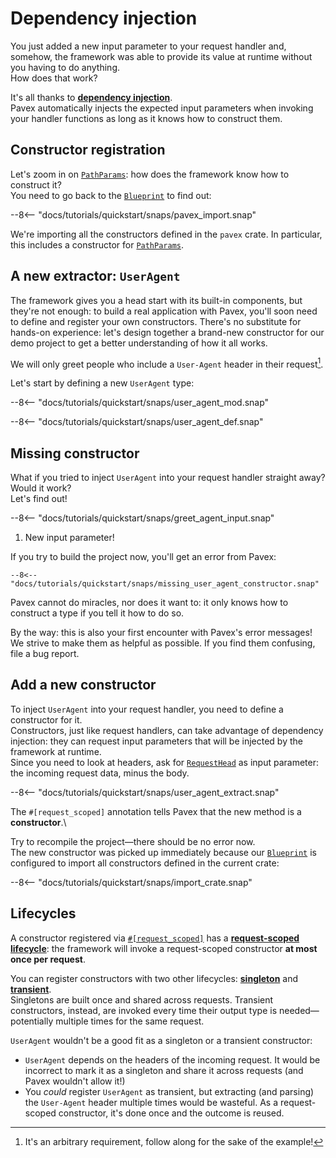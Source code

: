 # Dependency injection

You just added a new input parameter to your request handler and, somehow, the framework was able to provide its value
at runtime without you having to do anything.\
How does that work?

It's all thanks to [**dependency injection**](../../guide/dependency_injection/index.md).\
Pavex automatically injects the expected input parameters when invoking your handler functions as long as
it knows how to construct them.

## Constructor registration

Let's zoom in on [`PathParams`][PathParams]: how does the framework know how to construct it?\
You need to go back to the [`Blueprint`][Blueprint] to find out:

--8<-- "docs/tutorials/quickstart/snaps/pavex_import.snap"

We're importing all the constructors defined in the `pavex` crate.
In particular, this includes a constructor for [`PathParams`][PathParams].

## A new extractor: `UserAgent`

The framework gives you a head start with its built-in components, but they're not enough: to build a real application with Pavex, you'll soon need to define and register your own constructors.
There's no substitute for hands-on experience: let's design together a brand-new constructor
for our demo project to get a better understanding of how it all works.

We will only greet people who include a `User-Agent` header in their request[^arbitrary].

Let's start by defining a new `UserAgent` type:

--8<-- "docs/tutorials/quickstart/snaps/user_agent_mod.snap"

--8<-- "docs/tutorials/quickstart/snaps/user_agent_def.snap"

## Missing constructor

What if you tried to inject `UserAgent` into your request handler straight away? Would it work?\
Let's find out!

--8<-- "docs/tutorials/quickstart/snaps/greet_agent_input.snap"

1. New input parameter!

If you try to build the project now, you'll get an error from Pavex:

```ansi-color
--8<-- "docs/tutorials/quickstart/snaps/missing_user_agent_constructor.snap"
```

Pavex cannot do miracles, nor does it want to: it only knows how to construct a type if you tell it how to do so.

By the way: this is also your first encounter with Pavex's error messages!\
We strive to make them as helpful as possible. If you find them confusing, file a bug report.

## Add a new constructor

To inject `UserAgent` into your request handler, you need to define a constructor for it.\
Constructors, just like request handlers, can take advantage of dependency injection: they can request input parameters
that will be injected by the framework at runtime.\
Since you need to look at headers, ask for [`RequestHead`][RequestHead] as input parameter: the incoming request data,
minus the body.

--8<-- "docs/tutorials/quickstart/snaps/user_agent_extract.snap"

The `#[request_scoped]` annotation tells Pavex that the new method is a **constructor**.\

Try to recompile the project—there should be no error now.\
The new constructor was picked up immediately because our [`Blueprint`][Blueprint]
is configured to import all constructors defined in the current crate:

--8<-- "docs/tutorials/quickstart/snaps/import_crate.snap"

## Lifecycles

A constructor registered via [`#[request_scoped]`][request_scoped] has
a **[request-scoped lifecycle][lifecycle]**: the framework
will invoke a request-scoped constructor **at most once per request**.

You can register constructors with two other lifecycles: **[singleton][lifecycle]**
and **[transient][lifecycle]**.\
Singletons are built once and shared across requests.
Transient constructors, instead, are invoked every time their output type is needed—potentially
multiple times for the same request.

`UserAgent` wouldn't be a good fit as a singleton or a transient constructor:

- `UserAgent` depends on the headers of the incoming request.
  It would be incorrect to mark it as a singleton and share it across requests
  (and Pavex wouldn't allow it!)
- You _could_ register `UserAgent` as transient, but extracting (and parsing) the `User-Agent` header
  multiple times would be wasteful.
  As a request-scoped constructor, it's done once and the outcome is reused.

[Blueprint]: /api_reference/pavex/blueprint/struct.Blueprint.html
[request_scoped]: /api_reference/pavex/attr.request_scoped.html
[PathParams]: /api_reference/pavex/request/path/struct.PathParams.html
[lifecycle]: ../../guide/dependency_injection/constructors.md#lifecycles
[RequestHead]: /api_reference/pavex/request/struct.RequestHead.html

[^arbitrary]: It's an arbitrary requirement, follow along for the sake of the example!
